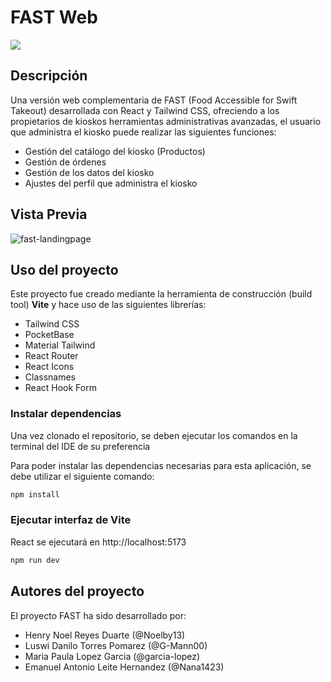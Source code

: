 # FAST Web
<img src="https://img.shields.io/badge/STATUS-DEVELOPING%20-green">

## Descripción

Una versión web complementaria de FAST (Food Accessible for Swift Takeout) desarrollada con React y Tailwind CSS, ofreciendo a los propietarios de kioskos herramientas administrativas avanzadas, el usuario que administra el kiosko puede realizar las siguientes funciones:
- Gestión del catálogo del kiosko (Productos)
- Gestión de órdenes
- Gestión de los datos del kiosko
- Ajustes del perfil que administra el kiosko

## Vista Previa

![fast-landingpage](https://github.com/G-Mann00/fast-web/assets/103607877/f997bde3-47c3-44f9-8487-b653e767b7ab)


## Uso del proyecto

Este proyecto fue creado mediante la herramienta de construcción (build tool) **Vite** y hace uso de las siguientes librerías:
- Tailwind CSS
- PocketBase
- Material Tailwind
- React Router
- React Icons
- Classnames
- React Hook Form

### Instalar dependencias

Una vez clonado el repositorio, se deben ejecutar los comandos en la terminal del IDE de su preferencia

Para poder instalar las dependencias necesarias para esta aplicación, se debe utilizar el siguiente comando:
```bash
npm install
```

### Ejecutar interfaz de Vite

React se ejecutará en http://localhost:5173
```bash
npm run dev
```

## Autores del proyecto

El proyecto FAST ha sido desarrollado por:
- Henry Noel Reyes Duarte (@Noelby13)
- Luswi Danilo Torres Pomarez (@G-Mann00)
- Maria Paula Lopez Garcia (@garcia-lopez)
- Emanuel Antonio Leite Hernandez (@Nana1423)
